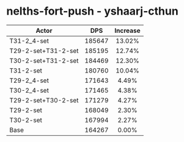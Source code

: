# nelths-fort-push - yshaarj-cthun
| Actor | DPS | Increase |
|---|:---:|:---:|
|T31-2_4-set|185647|13.02%|
|T29-2-set+T31-2-set|185195|12.74%|
|T30-2-set+T31-2-set|184469|12.30%|
|T31-2-set|180760|10.04%|
|T29-2_4-set|171643|4.49%|
|T30-2_4-set|171465|4.38%|
|T29-2-set+T30-2-set|171279|4.27%|
|T29-2-set|168049|2.30%|
|T30-2-set|167994|2.27%|
|Base|164267|0.00%|
